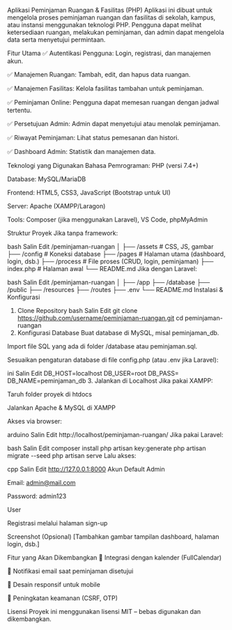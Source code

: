 Aplikasi Peminjaman Ruangan & Fasilitas (PHP)
Aplikasi ini dibuat untuk mengelola proses peminjaman ruangan dan fasilitas di sekolah, kampus, atau instansi menggunakan teknologi PHP. Pengguna dapat melihat ketersediaan ruangan, melakukan peminjaman, dan admin dapat mengelola data serta menyetujui permintaan.

Fitur Utama
✅ Autentikasi Pengguna: Login, registrasi, dan manajemen akun.

✅ Manajemen Ruangan: Tambah, edit, dan hapus data ruangan.

✅ Manajemen Fasilitas: Kelola fasilitas tambahan untuk peminjaman.

✅ Peminjaman Online: Pengguna dapat memesan ruangan dengan jadwal tertentu.

✅ Persetujuan Admin: Admin dapat menyetujui atau menolak peminjaman.

✅ Riwayat Peminjaman: Lihat status pemesanan dan histori.

✅ Dashboard Admin: Statistik dan manajemen data.

Teknologi yang Digunakan
Bahasa Pemrograman: PHP (versi 7.4+)

Database: MySQL/MariaDB

Frontend: HTML5, CSS3, JavaScript (Bootstrap untuk UI)

Server: Apache (XAMPP/Laragon)

Tools: Composer (jika menggunakan Laravel), VS Code, phpMyAdmin

Struktur Proyek
Jika tanpa framework:

bash
Salin
Edit
/peminjaman-ruangan
│
├── /assets         # CSS, JS, gambar
├── /config         # Koneksi database
├── /pages          # Halaman utama (dashboard, login, dsb.)
├── /process        # File proses (CRUD, login, peminjaman)
├── index.php       # Halaman awal
└── README.md
Jika dengan Laravel:

bash
Salin
Edit
/peminjaman-ruangan
│
├── /app
├── /database
├── /public
├── /resources
├── /routes
├── .env
└── README.md
Instalasi & Konfigurasi
1. Clone Repository
bash
Salin
Edit
git clone https://github.com/username/peminjaman-ruangan.git
cd peminjaman-ruangan
2. Konfigurasi Database
Buat database di MySQL, misal peminjaman_db.

Import file SQL yang ada di folder /database atau peminjaman.sql.

Sesuaikan pengaturan database di file config.php (atau .env jika Laravel):

ini
Salin
Edit
DB_HOST=localhost
DB_USER=root
DB_PASS=
DB_NAME=peminjaman_db
3. Jalankan di Localhost
Jika pakai XAMPP:

Taruh folder proyek di htdocs

Jalankan Apache & MySQL di XAMPP

Akses via browser:

arduino
Salin
Edit
http://localhost/peminjaman-ruangan/
Jika pakai Laravel:

bash
Salin
Edit
composer install
php artisan key:generate
php artisan migrate --seed
php artisan serve
Lalu akses:

cpp
Salin
Edit
http://127.0.0.1:8000
Akun Default
Admin

Email: admin@mail.com

Password: admin123

User

Registrasi melalui halaman sign-up

Screenshot (Opsional)
[Tambahkan gambar tampilan dashboard, halaman login, dsb.]

Fitur yang Akan Dikembangkan
📅 Integrasi dengan kalender (FullCalendar)

📧 Notifikasi email saat peminjaman disetujui

📱 Desain responsif untuk mobile

🔐 Peningkatan keamanan (CSRF, OTP)

Lisensi
Proyek ini menggunakan lisensi MIT – bebas digunakan dan dikembangkan.
